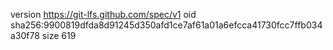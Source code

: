version https://git-lfs.github.com/spec/v1
oid sha256:9900819dfda8d91245d350afd1ce7af61a01a6efcca41730fcc7ffb034a30f78
size 619
